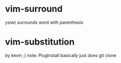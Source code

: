 
# vim-surround
  ysiw) surrounds word with parenthesis


# vim-substitution
  by kevin ;)
  note: PlugInstall basically just does git clone

